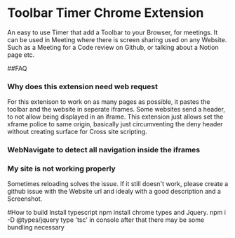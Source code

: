 # Toolbar Timer Chrome Extension
An easy to use Timer that add a Toolbar to your Browser, for meetings.
It can be used in Meeting where there is screen sharing used on any Website.
Such as a Meeting for a Code review on Github, or talking about a Notion page etc.

##FAQ

### Why does this extension need web request
For this extenison to work on as many pages as possible, it pastes the toolbar and the website in seperate iframes.
Some websites send a header, to not allow being displayed in an iframe.
This extension just allows set the xframe police to same origin, basically just circumventing the deny header without creating surface for Cross site scripting.

### WebNavigate to detect all navigation inside the iframes

### My site is not working properly
Sometimes reloading solves the issue.
If it still doesn't work, please create a github issue with the Website url
and idealy with a good description and a Screenshot. 


#How to build
Install typescript
npm install chrome types and Jquery.
npm i -D @types/jquery
type 'tsc' in console
after that there may be some bundling necessary
